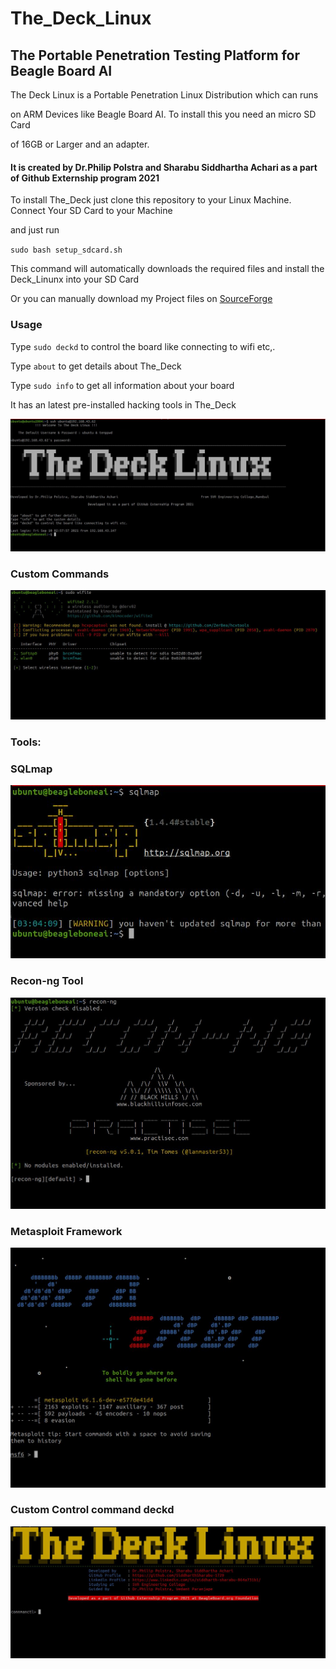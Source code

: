 # **The_Deck_Linux**

## The Portable Penetration Testing Platform for Beagle Board AI

The Deck Linux is a Portable Penetration Linux Distribution which can runs

on ARM Devices like Beagle Board AI. To install this you need an micro SD Card

of 16GB or Larger and an adapter.

#### It is created by Dr.Philip Polstra and Sharabu Siddhartha Achari as a part of Github Externship program 2021

To install The_Deck just clone this repository to your Linux Machine. Connect Your SD Card to your Machine 

and just run 

`sudo bash setup_sdcard.sh`

This command will automatically downloads the required files and install the Deck_Linunx into your SD Card

Or you can manually download my Project files on [SourceForge](https://sourceforge.net/projects/the-deck-linux/)

### Usage

Type `sudo deckd` to control the board like connecting to wifi etc,.

Type `about` to get details about The_Deck

Type `sudo info` to get all information about your board

It has an latest pre-installed hacking tools in The_Deck

![](/images/3.jpeg)

### **Custom Commands**

![](/images/4.jpeg)

### **Tools:**

### SQLmap

![](/images/1.jpeg)

### Recon-ng Tool

![](/images/2.jpeg)

### Metasploit Framework

![](/images/5.jpeg)

### Custom Control command deckd

![](/images/6.jpeg)
